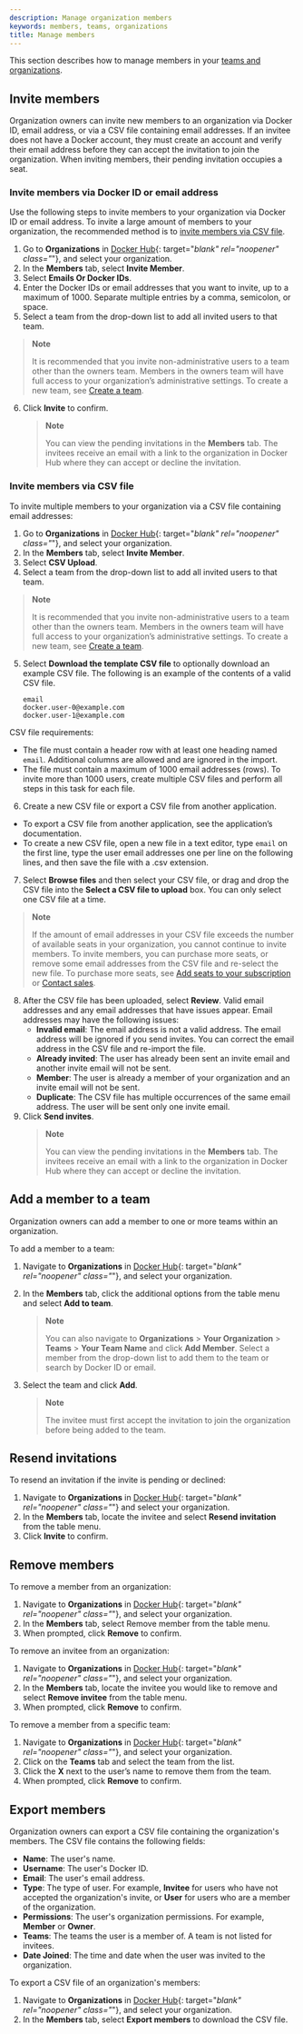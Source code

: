 ```yaml
---
description: Manage organization members
keywords: members, teams, organizations
title: Manage members
---
```



This section describes how to manage members in your [teams and organizations](../docker-hub/orgs.md).

## Invite members

Organization owners can invite new members to an organization via Docker ID, email address, or via a CSV file containing email addresses. If an invitee does not have a Docker account, they must create an account and verify their email address before they can accept the invitation to join the organization. When inviting members, their pending invitation occupies a seat.

### Invite members via Docker ID or email address

Use the following steps to invite members to your organization via Docker ID or email address. To invite a large amount of members to your organization, the recommended method is to [invite members via CSV file](#invite-members-via-csv-file).

1. Go to **Organizations** in [Docker Hub](https://hub.docker.com){: target="_blank" rel="noopener" class="_"}, and select your organization.
2. In the **Members** tab, select **Invite Member**.
3. Select **Emails Or Docker IDs**.
4. Enter the Docker IDs or email addresses that you want to invite, up to a maximum of 1000. Separate multiple entries by a comma, semicolon, or space.
5. Select a team from the drop-down list to add all invited users to that team.
  > **Note**
  >
  >  It is recommended that you invite non-administrative users to a team other than the owners team. Members in the owners team will have full access to your organization’s administrative settings. To create a new team, see [Create a team](../docker-hub/orgs.md/#create-a-team).
6. Click **Invite** to confirm.
   > **Note**
   >
   > You can view the pending invitations in the **Members** tab. The invitees receive an email with a link to the organization in Docker Hub where they can accept or decline the invitation.


### Invite members via CSV file

To invite multiple members to your organization via a CSV file containing email addresses:

1. Go to **Organizations** in [Docker Hub](https://hub.docker.com){: target="_blank" rel="noopener" class="_"}, and select your organization.
2. In the **Members** tab, select **Invite Member**.
3. Select **CSV Upload**.
4. Select a team from the drop-down list to add all invited users to that team.
  > **Note**
  >
  >  It is recommended that you invite non-administrative users to a team other than the owners team. Members in the owners team will have full access to your organization’s administrative settings. To create a new team, see [Create a team](../docker-hub/orgs.md/#create-a-team).
5. Select **Download the template CSV file** to optionally download an example CSV file. The following is an example of the contents of a valid CSV file.
    ```
    email
    docker.user-0@example.com
    docker.user-1@example.com
    ```
  CSV file requirements:
   -  The file must contain a header row with at least one heading named `email`. Additional columns are allowed and are ignored in the import.
   -  The file must contain a maximum of 1000 email addresses (rows). To invite more than 1000 users, create multiple CSV files and perform all steps in this task for each file.
6. Create a new CSV file or export a CSV file from another application.
  - To export a CSV file from another application, see the application’s documentation.
  - To create a new CSV file, open a new file in a text editor, type `email` on the first line, type the user email addresses one per line on the following lines, and then save the file with a .csv extension.
7. Select **Browse files** and then select your CSV file, or drag and drop the CSV file into the **Select a CSV file to upload** box. You can only select one CSV file at a time.
  > **Note**
  >
  > If the amount of email addresses in your CSV file exceeds the number of available seats in your organization, you cannot continue to invite members. To invite members, you can purchase more seats, or remove some email addresses from the CSV file and re-select the new file. To purchase more seats, see [Add seats to your subscription](../subscription/add-seats.md) or [Contact sales](https://www.docker.com/pricing/contact-sales/).
8. After the CSV file has been uploaded, select **Review**.
  Valid email addresses and any email addresses that have issues appear.
  Email addresses may have the following issues:
	  - **Invalid email**: The email address is not a valid address. The email address will be ignored if you send invites. You can correct the email address in the CSV file and re-import the file.
	  - **Already invited**: The user has already been sent an invite email and another invite email will not be sent.
	  - **Member**: The user is already a member of your organization and an invite email will not be sent.
	  - **Duplicate**: The CSV file has multiple occurrences of the same email address. The user will be sent only one invite email.
9. Click **Send invites**.
   > **Note**
   >
   > You can view the pending invitations in the **Members** tab. The invitees receive an email with a link to the organization in Docker Hub where they can accept or decline the invitation.

## Add a member to a team

Organization owners can add a member to one or more teams within an organization.

To add a member to a team:

1. Navigate to **Organizations** in [Docker Hub](https://hub.docker.com){: target="_blank" rel="noopener" class="_"}, and select your organization.
2. In the **Members** tab, click the additional options from the table menu and select **Add to team**.

    > **Note**
    >
    > You can also navigate to **Organizations** > **Your Organization** > **Teams** > **Your Team Name** and click **Add Member**. Select a member from the drop-down list to add them to the team or search by Docker ID or email.

3. Select the team and click **Add**.

    > **Note**
    >
    > The invitee must first accept the invitation to join the organization before being added to the team.

## Resend invitations

To resend an invitation if the invite is pending or declined:

1. Navigate to **Organizations** in [Docker Hub](https://hub.docker.com){: target="_blank" rel="noopener" class="_"} and select your organization.
2. In the **Members** tab, locate the invitee and select **Resend invitation** from the table menu.
3. Click **Invite** to confirm.

## Remove members

To remove a member from an organization:

1. Navigate to **Organizations** in [Docker Hub](https://hub.docker.com){: target="_blank" rel="noopener" class="_"}, and select your organization.
2. In the **Members** tab, select Remove member from the table menu.
3. When prompted, click **Remove** to confirm.

To remove an invitee from an organization:

1. Navigate to **Organizations** in [Docker Hub](https://hub.docker.com){: target="_blank" rel="noopener" class="_"}, and select your organization.
2. In the **Members** tab, locate the invitee you would like to remove and select **Remove invitee** from the table menu.
3. When prompted, click **Remove** to confirm.

To remove a member from a specific team:

1. Navigate to **Organizations** in [Docker Hub](https://hub.docker.com){: target="_blank" rel="noopener" class="_"}, and select your organization.
2. Click on the **Teams** tab and select the team from the list.
3. Click the **X** next to the user’s name to remove them from the team.
4. When prompted, click **Remove** to confirm.

## Export members

Organization owners can export a CSV file containing the organization's members.
The CSV file contains the following fields:

 * **Name**: The user's name.
 * **Username**: The user's Docker ID.
 * **Email**: The user's email address.
 * **Type**: The type of user. For example, **Invitee** for users who have not accepted the organization's invite, or **User** for users who are a member of the organization.
 * **Permissions**: The user's organization permissions. For example, **Member** or **Owner**.
 * **Teams**: The teams the user is a member of. A team is not listed for invitees.
 * **Date Joined**: The time and date when the user was invited to the organization.

To export a CSV file of an organization's members:

1. Navigate to **Organizations** in [Docker Hub](https://hub.docker.com){: target="_blank" rel="noopener" class="_"}, and select your organization.
2. In the **Members** tab, select **Export members** to download the CSV file.